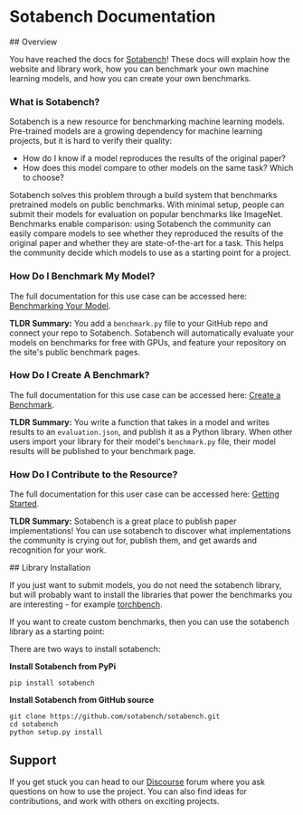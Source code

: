 # Sotabench Documentation

## Overview

You have reached the docs for [Sotabench](https://www.sotabench.com)! These docs will explain how the website
and library work, how you can benchmark your own machine learning models, and how you
can create your own benchmarks.

### What is Sotabench?

Sotabench is a new resource for benchmarking machine learning models. Pre-trained models are a growing 
dependency for machine learning projects, but it is hard to verify their quality:

- How do I know if a model reproduces the results of the original paper?
- How does this model compare to other models on the same task? Which to choose?

Sotabench solves this problem through a build system that benchmarks pretrained models on public benchmarks. With
minimal setup, people can submit their models for evaluation on popular benchmarks like ImageNet. Benchmarks
enable comparison: using Sotabench the community can easily compare models to see whether they reproduced the 
results of the original paper and whether they are state-of-the-art for a task. This helps the community decide which 
models to use as a starting point for a project.

### How Do I Benchmark My Model?

The full documentation for this use case can be accessed here: [Benchmarking Your Model](). 

**TLDR Summary:** You add a `benchmark.py` file to your GitHub repo and connect your repo to Sotabench. Sotabench 
will automatically evaluate your models on benchmarks for free with GPUs, and feature your repository on the site's
public benchmark pages.

### How Do I Create A Benchmark?

The full documentation for this use case can be accessed here: [Create a Benchmark](). 

**TLDR Summary:** You write a function that takes in a model and writes results to an `evaluation.json`, and publish
it as a Python library. When other users import your library for their model's `benchmark.py` file, their model 
results will be published to your benchmark page.

### How Do I Contribute to the Resource?

The full documentation for this user case can be accessed here: [Getting Started](). 

**TLDR Summary:** Sotabench is a great place to publish paper implementations! You can use sotabench to discover what
implementations the community is crying out for, publish them, and get awards and recognition for your work.

## Library Installation

If you just want to submit models, you do not need the sotabench library, but will probably want to install
the libraries that power the benchmarks you are interesting - for example [torchbench](). 

If you want to create custom benchmarks, then you can use the sotabench library as a starting point:

There are two ways to install sotabench:

**Install Sotabench from PyPi**

    pip install sotabench

**Install Sotabench from GitHub source**

    git clone https://github.com/sotabench/sotabench.git
    cd sotabench
    python setup.py install

## Support

If you get stuck you can head to our [Discourse]() forum where you ask questions on how to use the project. 
You can also find ideas for contributions, and work with others on exciting projects.
